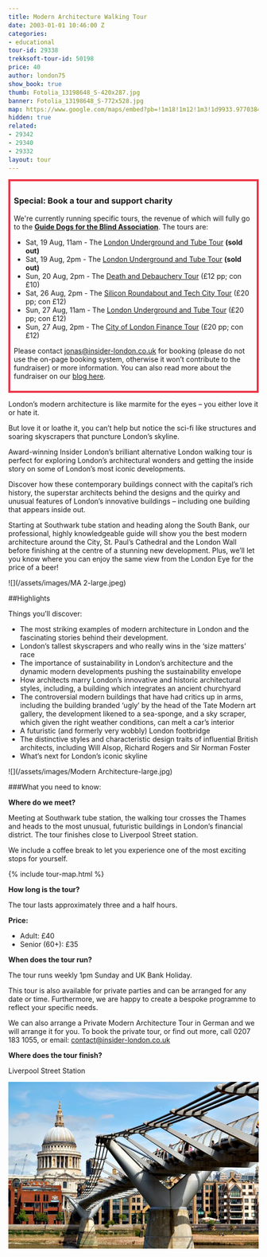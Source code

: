 ```yaml
---
title: Modern Architecture Walking Tour
date: 2003-01-01 10:46:00 Z
categories:
- educational
tour-id: 29338
trekksoft-tour-id: 50198
price: 40
author: london75
show_book: true
thumb: Fotolia_13198648_S-420x287.jpg
banner: Fotolia_13198648_S-772x528.jpg
map: https://www.google.com/maps/embed?pb=!1m18!1m12!1m3!1d9933.977038456189!2d-0.1118593163905431!3d51.504147652887916!2m3!1f0!2f0!3f0!3m2!1i1024!2i768!4f13.1!3m3!1m2!1s0x487604a5507854bb%3A0xd14c94cb200dcb1!2sSouthwark+Station!5e0!3m2!1sen!2s!4v1431589184611
hidden: true
related:
- 29342
- 29340
- 29332
layout: tour
---
```


<div style="padding: .5em; border: .35em solid #EE3348;">
<h3>Special: Book a tour and support charity</h3>
<p>We're currently running specific tours, the revenue of which will fully go to the <a href="http://www.guidedogs.org.uk/"><strong>Guide Dogs for the Blind Association</strong></a>. The tours are:</p>
<ul>
<li>Sat, 19 Aug, 11am - The <a href="http://www.insider-london.co.uk/tours/london-underground-and-tube-tour/">London Underground and Tube Tour</a> <strong>(sold out)</strong></li>
<li>Sat, 19 Aug, 2pm - The <a href="http://www.insider-london.co.uk/tours/london-underground-and-tube-tour/">London Underground and Tube Tour</a> <strong>(sold out)</strong></li>
<li>Sun, 20 Aug, 2pm - The <a href="http://www.insider-london.co.uk/tours/the-death-and-debauchery-tour/">Death and Debauchery Tour</a> (£12 pp; con £10)</li> 
<li>Sat, 26 Aug, 2pm - The <a href="http://www.insider-london.co.uk/tours/silicon-roundabout-and-tech-city-tour/">Silicon Roundabout and Tech City Tour</a> (£20 pp; con £12)</li>
<li>Sun, 27 Aug, 11am - The <a href="http://www.insider-london.co.uk/tours/london-underground-and-tube-tour/">London Underground and Tube Tour</a> (£20 pp; con £12)</li>
<li>Sun, 27 Aug, 2pm - The <a href="http://www.insider-london.co.uk/tours/london-finance-walking-tour/">City of London Finance Tour</a> (£20 pp; con £12)</li>
</ul>
<p>Please contact <a href="mailto:jonas@insider-london.co.uk">jonas@insider-london.co.uk</a> for booking (please do not use the on-page booking system, otherwise it won’t contribute to the fundraiser) or more information. You can also read more about the fundraiser on our <a href="http://www.insider-london.co.uk/insider-london-is-raising-funds-for-guide-dogs/">blog here</a>.</p>
</div>

<p class="lede">London’s modern architecture is like marmite for the eyes – you either love it or hate it.</p>  

But love it or loathe it, you can’t help but notice the sci-fi like structures and soaring skyscrapers that puncture London’s skyline.

Award-winning Insider London’s brilliant alternative London walking tour is perfect for exploring London’s architectural wonders and getting the inside story on some of London&#8217;s most iconic developments.


Discover how these contemporary buildings connect with the capital’s rich history, the superstar architects behind the designs and the quirky and unusual features of London’s innovative buildings – including one building that appears inside out.

Starting at Southwark tube station and heading along the South Bank, our professional, highly knowledgeable guide will show you the best modern architecture around the City, St. Paul&#8217;s Cathedral and the London Wall before finishing at the centre of a stunning new development. Plus, we’ll let you know where you can enjoy the same view from the London Eye for the price of a beer!

![](/assets/images/MA 2-large.jpeg)

##Highlights

Things you’ll discover:

- The most striking examples of modern architecture in London
and the fascinating stories behind their development.
- London’s tallest skyscrapers and who really wins in the ‘size matters’ race</strong>  
- The importance of sustainability in London’s architecture</strong> and the dynamic modern developments pushing the sustainability envelope  
- How architects marry London’s innovative and historic architectural styles</strong>, including, a building which integrates an ancient churchyard
- The controversial modern buildings that have had critics up in arms, </strong>including the building branded ‘ugly’ by the head of the Tate Modern art gallery, the development likened to a sea-sponge, and a sky scraper, which given the right weather conditions, can melt a car’s interior
- A futuristic (and formerly very wobbly) London footbridge </strong>
- The distinctive styles and characteristic design traits of influential British architects, </strong>including Will Alsop, Richard Rogers and Sir Norman Foster          
- What’s next for London’s iconic skyline</strong>

![](/assets/images/Modern Architecture-large.jpg)

###What you need to know:

**Where do we meet?**

Meeting at Southwark tube station, the walking tour crosses the Thames and heads to the most unusual, futuristic buildings in London’s financial district. The tour finishes close to Liverpool Street station.

We include a coffee break to let you experience one of the most exciting stops for yourself.

{% include tour-map.html %}

**How long is the tour?**

The tour lasts approximately three and a half hours.

**Price:**

- Adult: £40
- Senior (60+): £35            

**When does the tour run?**

The tour runs weekly 1pm Sunday and UK Bank Holiday.        

This tour is also available for private parties and can be arranged for any date or time. Furthermore, we are happy to create a bespoke programme to reflect your specific needs.

We can also arrange a Private Modern Architecture Tour in German and we will arrange it for you. To book the private tour, or find out more, call 0207 183 1055, or email: <a href="mailto:contact@insider-london.co.uk">contact@insider-london.co.uk</a>

**Where does the tour finish?**

Liverpool Street Station

![](/assets/images/Fotolia_8192132_M_2_1024-large.jpg)
